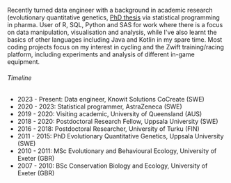 Recently turned data engineer with a background in academic research (evolutionary quantitative genetics, [PhD thesis](https://www.diva-portal.org/smash/record.jsf?pid=diva2%3A842941&dswid=-2237) via statistical programming in pharma.
User of R, SQL, Python and SAS for work where there is a focus on data manipulation, visualisation and analysis, while I've also learnt the basics of other languages including Java and Kotlin in my spare time.
Most coding projects focus on my interest in cycling and the Zwift training/racing platform, including experiments and analysis of different in-game equipment.


###### Timeline

- 2023 - Present: Data engineer, Knowit Solutions CoCreate (SWE)
- 2020 - 2023: Statistical programmer, AstraZeneca (SWE)
- 2019 - 2020: Visiting academic, University of Queensland (AUS)
- 2018 - 2020: Postdoctoral Research Fellow, Uppsala University (SWE)
- 2016 - 2018: Postdoctoral Researcher, University of Turku (FIN)
- 2011 - 2015: PhD Evolutionary Quantitative Genetics, Uppsala University (SWE)
- 2010 - 2011: MSc Evolutionary and Behavioural Ecology, University of Exeter (GBR)
- 2007 - 2010: BSc Conservation Biology and Ecology, University of Exeter (GBR)
